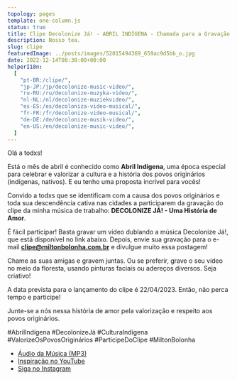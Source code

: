 ```yaml
---
topology: pages
template: one-column.js
status: true
title: Clipe Decolonize Já! - ABRIL INDÍGENA - Chamada para a Gravação do Clipe
description: Nosso tea.
slug: clipe
featuredImage: ../posts/images/52015494369_659ac9d5bb_o.jpg
date: 2022-12-14T08:30:00+00:00
helperI18n:
  [
    "pt-BR:/clipe/",
    "jp-JP:/jp/decolonize-music-video/",
    "ru-RU:/ru/decolonize-muzyka-video/",
    "nl-NL:/nl/decolonize-muziekvideo/",
    "es-ES:/es/decoloniza-video-musical/",
    "fr-FR:/fr/decolonize-video-musical/",
    "de-DE:/de/decolonize-musik-video/",
    "en-US:/en/decolonize-music-video/",
  ]
---
```


Olá a todxs!

Está o mês de abril é conhecido como **Abril Indígena**, uma época especial para celebrar e valorizar a cultura e a história dos povos originários (indígenas, nativos). E eu tenho uma proposta incrível para vocês!

Convido a todxs que se identificam com a causa dos povos originários e toda sua descendência cativa nas cidades a participarem da gravação do clipe da minha música de trabalho: **DECOLONIZE JÁ! - Uma História de Amor**.

É fácil participar! Basta gravar um vídeo dublando a música Decolonize Já!, que está disponível no link abaixo. Depois, envie sua gravação para o e-mail **clipe@miltonbolonha.com.br** e divulgue muito essa postagem!

Chame as suas amigas e gravem juntas. Ou se preferir, grave o seu vídeo no meio da floresta, usando pinturas faciais ou adereços diversos. Seja criativo!

A data prevista para o lançamento do clipe é 22/04/2023. Então, não perca tempo e participe!

Junte-se a nós nessa história de amor pela valorização e respeito aos povos originários.

#AbrilIndígena #DecolonizeJá #CulturaIndígena #ValorizeOsPovosOriginários #ParticipeDoClipe #MiltonBolonha

- [Áudio da Música (MP3)](https://miltonbolonha.com.br/decolonize-ja.mp3)
- [Inspiração no YouTube](https://www.youtube.com/watch?v=2oPCV6kCNE0)
- [Siga no Instagram](https://instagram.com/miltonbolonha_)
